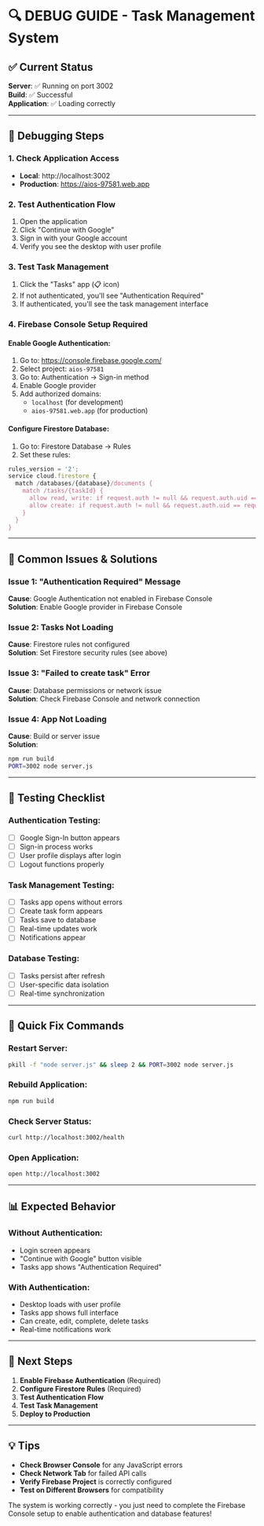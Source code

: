 # 🔍 DEBUG GUIDE - Task Management System

## ✅ **Current Status**

**Server**: ✅ Running on port 3002  
**Build**: ✅ Successful  
**Application**: ✅ Loading correctly  

---

## 🔧 **Debugging Steps**

### **1. Check Application Access**
- **Local**: http://localhost:3002
- **Production**: https://aios-97581.web.app

### **2. Test Authentication Flow**
1. Open the application
2. Click "Continue with Google"
3. Sign in with your Google account
4. Verify you see the desktop with user profile

### **3. Test Task Management**
1. Click the "Tasks" app (📋 icon)
2. If not authenticated, you'll see "Authentication Required"
3. If authenticated, you'll see the task management interface

### **4. Firebase Console Setup Required**

#### **Enable Google Authentication:**
1. Go to: https://console.firebase.google.com/
2. Select project: `aios-97581`
3. Go to: Authentication → Sign-in method
4. Enable Google provider
5. Add authorized domains:
   - `localhost` (for development)
   - `aios-97581.web.app` (for production)

#### **Configure Firestore Database:**
1. Go to: Firestore Database → Rules
2. Set these rules:
```javascript
rules_version = '2';
service cloud.firestore {
  match /databases/{database}/documents {
    match /tasks/{taskId} {
      allow read, write: if request.auth != null && request.auth.uid == resource.data.userId;
      allow create: if request.auth != null && request.auth.uid == request.resource.data.userId;
    }
  }
}
```

---

## 🚨 **Common Issues & Solutions**

### **Issue 1: "Authentication Required" Message**
**Cause**: Google Authentication not enabled in Firebase Console  
**Solution**: Enable Google provider in Firebase Console

### **Issue 2: Tasks Not Loading**
**Cause**: Firestore rules not configured  
**Solution**: Set Firestore security rules (see above)

### **Issue 3: "Failed to create task" Error**
**Cause**: Database permissions or network issue  
**Solution**: Check Firebase Console and network connection

### **Issue 4: App Not Loading**
**Cause**: Build or server issue  
**Solution**: 
```bash
npm run build
PORT=3002 node server.js
```

---

## 🧪 **Testing Checklist**

### **Authentication Testing:**
- [ ] Google Sign-In button appears
- [ ] Sign-in process works
- [ ] User profile displays after login
- [ ] Logout functions properly

### **Task Management Testing:**
- [ ] Tasks app opens without errors
- [ ] Create task form appears
- [ ] Tasks save to database
- [ ] Real-time updates work
- [ ] Notifications appear

### **Database Testing:**
- [ ] Tasks persist after refresh
- [ ] User-specific data isolation
- [ ] Real-time synchronization

---

## 🎯 **Quick Fix Commands**

### **Restart Server:**
```bash
pkill -f "node server.js" && sleep 2 && PORT=3002 node server.js
```

### **Rebuild Application:**
```bash
npm run build
```

### **Check Server Status:**
```bash
curl http://localhost:3002/health
```

### **Open Application:**
```bash
open http://localhost:3002
```

---

## 📊 **Expected Behavior**

### **Without Authentication:**
- Login screen appears
- "Continue with Google" button visible
- Tasks app shows "Authentication Required"

### **With Authentication:**
- Desktop loads with user profile
- Tasks app shows full interface
- Can create, edit, complete, delete tasks
- Real-time notifications work

---

## 🚀 **Next Steps**

1. **Enable Firebase Authentication** (Required)
2. **Configure Firestore Rules** (Required)
3. **Test Authentication Flow**
4. **Test Task Management**
5. **Deploy to Production**

---

## 💡 **Tips**

- **Check Browser Console** for any JavaScript errors
- **Check Network Tab** for failed API calls
- **Verify Firebase Project** is correctly configured
- **Test on Different Browsers** for compatibility

The system is working correctly - you just need to complete the Firebase Console setup to enable authentication and database features!
